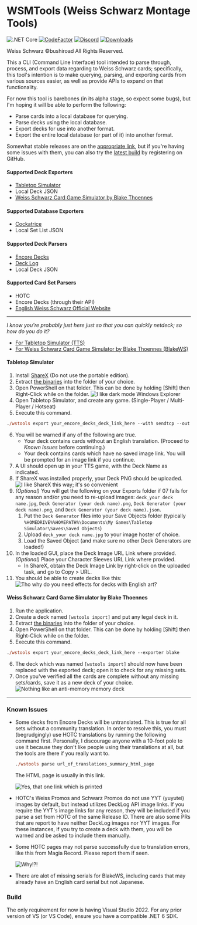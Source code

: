 WSMTools (Weiss Schwarz Montage Tools)
===========
![.NET Core](https://github.com/ronelm2000/wsmtools/workflows/.NET%20Core/badge.svg)
[![CodeFactor](https://www.codefactor.io/repository/github/ronelm2000/wsmtools/badge)](https://www.codefactor.io/repository/github/ronelm2000/wsmtools)
[![Discord](https://img.shields.io/discord/831048458608705627?label=Discord)](https://discord.gg/9T55jJGHJD)
[![Downloads](https://img.shields.io/github/downloads/ronelm2000/wsmtools/total.svg)](https://tooomm.github.io/github-release-stats/?username=ronelm2000&repository=wsmtools)

Weiss Schwarz ©bushiroad All Rights Reserved.

This a CLI (Command Line Interface) tool intended to parse through, process, and export data regarding to Weiss Schwarz cards; specifically, this tool's intention is to make querying, parsing, and exporting cards from various sources easier, as
well as provide APIs to expand on that functionality.

For now this tool is barebones (in its alpha stage, so expect some bugs), but I'm hoping it will be able to perform the following:
* Parse cards into a local database for querying.
* Parse decks using the local database.
* Export decks for use into another format.
* Export the entire local database (or part of it) into another format.

Somewhat stable releases are on the [appropriate link](https://github.com/ronelm2000/wsmtools/releases), but if you're having some issues with them, you can also try the [latest build](https://github.com/ronelm2000/wsmtools/actions) by
registering on GitHub. 

#### Supported Deck Exporters
* [Tabletop Simulator](https://steamcommunity.com/sharedfiles/filedetails/?id=1321170886)
* Local Deck JSON
* [Weiss Schwarz Card Game Simulator by Blake Thoennes](https://blakethoennes.itch.io/weiss-schwarz)

#### Supported Database Exporters
* [Cockatrice](https://github.com/longagofaraway/Cockatrice)
* Local Set List JSON

#### Supported Deck Parsers
* [Encore Decks](https://www.encoredecks.com/)
* [Deck Log](https://decklog.bushiroad.com/)
* Local Deck JSON

#### Supported Card Set Parsers
* HOTC
* Encore Decks (through their API)
* [English Weiss Schwarz Official Website](https://en.ws-tcg.com/)

---------

*I know you're probably just here just so that you can quickly netdeck; so how do you do it?*
* [For Tabletop Simulator (TTS)](#tabletop-simulator)
* [For Weiss Schwarz Card Game Simulator by Blake Thoennes (BlakeWS)](#weiss-schwarz-card-game-simulator-by-blake-thoennes)

#### Tabletop Simulator
01. Install [ShareX](https://getsharex.com/) (Do not use the portable edition).
02. Extract [the binaries](https://github.com/ronelm2000/wsmtools/releases) into the folder of your choice.
03. Open PowerShell on that folder. This can be done by holding [Shift] then Right-Click while on the folder.
    ![I like dark mode Windows Explorer](https://i.imgur.com/MBc4zzr.png)
04. Open Tabletop Simulator, and create any game. (Single-Player / Multi-Player / Hotseat)
05. Execute this command.
   ```ps
   ./wstools export your_encore_decks_deck_link_here --with sendtcp --out sharex
   ```
06. You will be warned if any of the following are true.
    * Your deck contains cards without an English translation. (Proceed to *Known Issues* before continuing.)
    * Your deck contains cards which have no saved image link. You will be prompted for an image link if you continue.
07. A UI should open up in your TTS game, with the Deck Name as indicated.
08. If ShareX was installed properly, your Deck PNG should be uploaded.
    ![I like ShareX this way; it's so convenient](https://i.imgur.com/Sw2H9qm.png)
07. *(Optional)* You will get the following on your Exports folder if 07 fails for any reason and/or you need to re-upload images: `deck_your deck name.jpg`, `Deck Generator (your deck name).png`,  `Deck Generator (your deck name).png`, and `Deck Generator (your deck name).json`.
    01. Put the `Deck Generator` files into your Save Objects folder (typically `%HOMEDRIVE%%HOMEPATH%\Documents\My Games\Tabletop Simulator\Saves\Saved Objects`)
    02. Upload `deck_your deck name.jpg` to your image hoster of choice.
    03. Load the Saved Object (and make sure no other Deck Generators are loaded!)
08. In the loaded GUI, place the Deck Image URL Link where provided. *(Optional)* Place your Character Sleeves URL Link where provided.
    - In ShareX, obtain the Deck Image Link by right-click on the uploaded task, and go to Copy > URL.
09. You should be able to create decks like this:
    ![Tho why do you need effects for decks with English art?](https://i.imgur.com/WuRpf9I.png)

#### Weiss Schwarz Card Game Simulator by Blake Thoennes
01. Run the application.
02. Create a deck named `[wstools import]` and put any legal deck in it.
03. Extract [the binaries](https://github.com/ronelm2000/wsmtools/releases) into the folder of your choice.
04. Open PowerShell on that folder. This can be done by holding [Shift] then Right-Click while on the folder.
05. Execute this command.
   ```ps
   ./wstools export your_encore_decks_deck_link_here --exporter blake
   ```
06. The deck which was named `[wstools import]` should now have been replaced with the exported deck; open it to check for any missing sets.
07. Once you've verified all the cards are complete without any missing sets/cards, save it as a new deck of your choice.
    ![Nothing like an anti-memory memory deck](https://i.imgur.com/9svzkYz.png)
---------

### Known Issues
* Some decks from Encore Decks will be untranslated. This is true for all sets without a community translation.
  In order to resolve this, you must (begrudgingly) use HOTC translations by running the following command first.
  Personally, I discourage anyone with a 10-foot pole to use it because they don't like people using their translations
  at all, but the tools are there if you really want to.
  ```ps
  ./wstools parse url_of_translations_summary_html_page
  ```
  The HTML page is usually in this link.

  ![Yes, that one link which is printed](https://i.imgur.com/FkukMso.png)
* HOTC's Weiss Promos and Schwarz Promos do not use YYT (yuyutei) images by default, but instead utilizes DeckLog API image links. If you require the YYT's image links for any reason, they will be included if you parse a
  set from HOTC of the same Release ID. There are also some PRs that are report to have neither DeckLog images nor YYT images. For these instances, if you try to create a deck with them, you will be warned and be asked
  to include them manually.

* Some HOTC pages may not parse successfully due to translation errors, like this from Magia Record.
  Please report them if seen.

  ![Why!?!](https://i.imgur.com/NdpGGp0.png)

* There are alot of missing serials for BlakeWS, including cards that may already have an English card serial but not Japanese.

### Build
The only requirement for now is having Visual Studio 2022. For any prior version of VS (or VS Code), ensure you have a compatible .NET 6 SDK.
